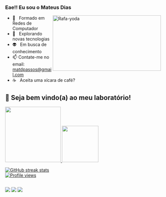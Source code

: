 ### Eae!! Eu sou o Mateus Dias

<img align="right" alt="Rafa-yoda" height="180" width="350" src="https://c.tenor.com/Dj6o3MqGOt0AAAAC/working-hard-computer.gif">

<div align="left"> 
  

- 🌱 &nbsp; Formado em Redes de Computador
- 🔎 &nbsp; Explorando novas tecnologias
- 👽 &nbsp; Em busca de conhecimento
- 📫 Contate-me no email: matdpassos@gmail.com
- ☕️ &nbsp; Aceita uma xícara de café?

## 🔬 Seja bem vindo(a) ao meu laboratório!
<div>
  <a href="https://github.com/DiasTardeNoites">
  <img height="180em" src="https://github-readme-stats.vercel.app/api?username=DiasTardesNoites&show_icons=true&theme=radical&include_all_commits=true&count_private=true"/>
  <img height="118em" src="https://github-readme-stats.vercel.app/api/top-langs/?username=DiasTardesNoites&layout=compact&langs_count=7&theme=radical"/>
    
    
![GitHub streak stats](https://github-readme-streak-stats.herokuapp.com/?user=DiasTardesNoites&theme=radical)  
![Profile views](https://gpvc.arturio.dev/DiasTardesNoites)  
     
</div>
  
  ##
  
  <div>
  <a href="https://www.instagram.com/thedays175" target="_blank"><img src="https://img.shields.io/badge/-Instagram-%23E4405F?style=for-the-badge&logo=instagram&logoColor=white" target="_blank"></a>
  <a href = "mailto:matdpassos@gmail.com"><img src="https://img.shields.io/badge/-Gmail-%23333?style=for-the-badge&logo=gmail&logoColor=white" target="_blank"></a>
  <a href="https://www.linkedin.com/in/mateus-passos-226b95209/" target="_blank"><img src="https://img.shields.io/badge/-LinkedIn-%230077B5?style=for-the-badge&logo=linkedin&logoColor=white" target="_blank"></a> 
    
    
  </div>

